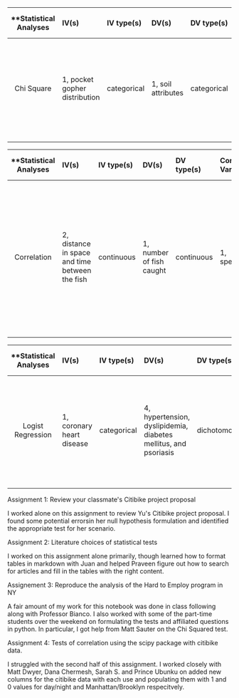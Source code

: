 | **Statistical Analyses	|  IV(s)  |  IV type(s) |  DV(s)  |  DV type(s)  |  Control Var | Control Var type  | Question to be answered | _H0_ | alpha | link to paper **| 
|:----------:|:----------|:------------|:-------------|:-------------|:------------|:------------- |:------------------|:----:|:-------:|:-------|
Chi Square	| 1, pocket gopher distribution | categorical | 1, soil attributes |  categorical | 1, soil hardness | continuous | interaction between soil and moisture on the distribution of vertebrates   | moister soil distribution <= drier soil distribution | 0.05 | [Morphological Adaptations for Digging and Climate-Impacted Soil Properties Define Pocket Gopher (Thomomys spp.) Distributions](http://journals.plos.org/plosone/article?id=10.1371/journal.pone.0064935) |
  |||||||||

| **Statistical Analyses        |  IV(s)  |  IV type(s) |  DV(s)  |  DV type(s)  |  Control Var | Control Var type  | Question to be answered | _H0_ | alpha | link to paper **|
|:----------:|:----------|:------------|:-------------|:-------------|:------------|:------------- |:------------------|:----:|:-------:|:-------|
Correlation      | 2, distance in space and time between the fish | continuous | 1, number of fish caught | continuous | 1, species | categorical | correlations between observations according to time, space, and fish size  | closer fish caught  <= farther spaced fish caught | 0.05 | [A Statistical Model for Estimation of Fish Density Including Correlation in Size, Space, Time and between Species from Research Survey Data](http://journals.plos.org/plosone/article?id=10.1371/journal.pone.0099151#pone.0099151.s008) |
  |||||||||

| **Statistical Analyses        |  IV(s)  |  IV type(s) |  DV(s)  |  DV type(s)  |  Control Var | Control Var type  | Question to be answered | _H0_ | alpha | link to paper **|
|:----------:|:----------|:------------|:-------------|:-------------|:------------|:------------- |:------------------|:----:|:-------:|:-------|
Logist Regression   | 1, coronary heart disease | categorical | 4, hypertension, dyslipidemia, diabetes mellitus, and psoriasis | dichotomous | 2, sex and age | categorical |  investigate the association between psoriasis and CHD in a hospital-based population in Japan | patients with psoriasis and CHD  <= patients without psoriasis but with CHD | 0.0404 | [Association between Psoriasis Vulgaris and Coronary Heart Disease in a Hospital-Based Population in Japan](http://journals.plos.org/plosone/article?id=10.1371/journal.pone.0149316) |
  |||||||||


Assignment 1: Review your classmate's Citibike project proposal

I worked alone on this assignment to review Yu's Citibike project proposal. I found some potential errorsin her null hypothesis formulation and identified the appropriate test for her scenario.

Assignment 2: Literature choices of statistical tests

I worked on this assignment alone primarily, though learned how to format tables in markdown with Juan and helped Praveen figure out how to search for articles and fill in the tables with the right content.

Assignement 3: Reproduce the analysis of the Hard to Employ program in NY

A fair amount of my work for this notebook was done in class following along with Professor Bianco. I also worked with some of the part-time students over the weekend on formulating the tests and affiliated questions in python. In particular, I got help from Matt Sauter on the Chi Squared test.

Assignment 4: Tests of correlation using the scipy package with citibike data.

I struggled with the second half of this assignment. I worked closely with Matt Dwyer, Dana Chermesh, Sarah S. and Prince Ubunku on added new columns for the citibike data with each use and populating them with 1 and 0 values for day/night and Manhattan/Brooklyn respecitvely. 


